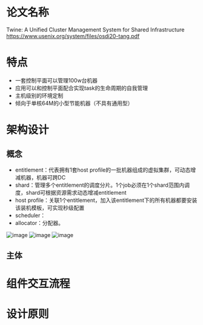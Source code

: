 # 论文名称
Twine: A Unified Cluster Management System for Shared Infrastructure
https://www.usenix.org/system/files/osdi20-tang.pdf

# 特点
* 一套控制平面可以管理100w台机器
* 应用可以和控制平面配合实现task的生命周期的自我管理
* 主机级别的环境定制
* 倾向于单核64M的小型节能机器（不具有通用型）

# 架构设计
## 概念
* entitlement：代表拥有1套host profile的一批机器组成的虚拟集群，可动态增减机器，机器可跨DC
* shard：管理多个entitlement的调度分片。1个job必须在1个shard范围内调度，shard可根据资源需求动态增减entitlement
* host profile：关联1个entitlement，加入该entitlement下的所有机器都要安装该装机模板，可实现秒级配置
* scheduler：
* allocator：分配器。


![image](https://user-images.githubusercontent.com/10750904/156516453-ea00495c-2641-48dd-b89d-cd20536fa9a4.png)
![image](https://user-images.githubusercontent.com/10750904/156517334-67d0164a-c77f-41f6-bd55-fcb0cf50f744.png)
![image](https://user-images.githubusercontent.com/10750904/156517419-ddf265e5-5b72-4a47-83c0-6cf6ffa5dff4.png)



## 主体

# 组件交互流程

# 设计原则
